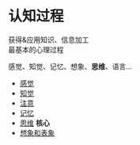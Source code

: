 # 认知过程

获得&应用知识、信息加工<br>
最基本的心理过程

感觉、知觉、记忆、想象、**思维**、语言...

- [感觉](感觉.md)
- [知觉](知觉.md)
- [注意](注意.md)
- [记忆](记忆.md)
- [思维](思维.md) **核心**
- [想象和表象](想象和表象.md)
